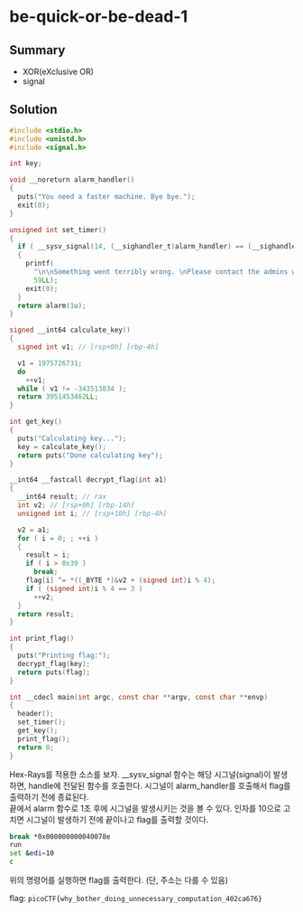 # be-quick-or-be-dead-1

## Summary
* XOR(eXclusive OR)
* signal

## Solution
``` c
#include <stdio.h>
#include <unistd.h>
#include <signal.h>

int key;

void __noreturn alarm_handler()
{
  puts("You need a faster machine. Bye bye.");
  exit(0);
}

unsigned int set_timer()
{
  if ( __sysv_signal(14, (__sighandler_t)alarm_handler) == (__sighandler_t)-1LL )
  {
    printf(
      "\n\nSomething went terribly wrong. \nPlease contact the admins with \"be-quick-or-be-dead-1.c:%d\".\n",
      59LL);
    exit(0);
  }
  return alarm(1u);
}

signed __int64 calculate_key()
{
  signed int v1; // [rsp+0h] [rbp-4h]

  v1 = 1975726731;
  do
    ++v1;
  while ( v1 != -343513834 );
  return 3951453462LL;
}

int get_key()
{
  puts("Calculating key...");
  key = calculate_key();
  return puts("Done calculating key");
}

__int64 __fastcall decrypt_flag(int a1)
{
  __int64 result; // rax
  int v2; // [rsp+0h] [rbp-14h]
  unsigned int i; // [rsp+10h] [rbp-4h]

  v2 = a1;
  for ( i = 0; ; ++i )
  {
    result = i;
    if ( i > 0x39 )
      break;
    flag[i] ^= *((_BYTE *)&v2 + (signed int)i % 4);
    if ( (signed int)i % 4 == 3 )
      ++v2;
  }
  return result;
}

int print_flag()
{
  puts("Printing flag:");
  decrypt_flag(key);
  return puts(flag);
}

int __cdecl main(int argc, const char **argv, const char **envp)
{
  header();
  set_timer();
  get_key();
  print_flag();
  return 0;
}
```

Hex-Rays를 적용한 소스를 보자. __sysv_signal 함수는 해당 시그널(signal)이 발생하면, handle에 전달된 함수를 호출한다. 시그널이 alarm_handler를 호출해서 flag를 출력하기 전에 종료된다.  
끝에서 alarm 함수로 1초 후에 시그널을 발생시키는 것을 볼 수 있다. 인자를 10으로 고치면 시그널이 발생하기 전에 끝이나고 flag를 출력할 것이다.

``` bash
break *0x000000000040078e
run
set &edi=10
c
```

위의 명령어를 실행하면 flag를 출력한다. (단, 주소는 다를 수 있음)  

flag: `picoCTF{why_bother_doing_unnecessary_computation_402ca676}`
